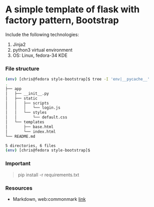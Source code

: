 # A simple template of flask with factory pattern, Bootstrap

Include the following technologies:
1. Jinja2
2. python3 virtual environment
3. OS: Linux, fedora-34 KDE

### File structure

```bash
(env) [chris@fedora style-bootstrap]$ tree -I 'env|__pycache__'
.
├── app
│   ├── __init__.py
│   ├── static
│   │   ├── scripts
│   │   │   └── login.js
│   │   └── styles
│   │       └── default.css
│   └── templates
│       ├── base.html
│       └── index.html
└── README.md

5 directories, 6 files
(env) [chris@fedora style-bootstrap]$ 

```

### Important
> pip install -r requirements.txt

### Resources
* Markdown, web:commonmark [link](https://commonmark.org/help/)